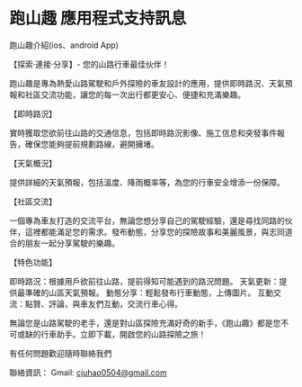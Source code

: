 # 跑山趣 應用程式支持訊息

跑山趣介紹(ios、android App)  

【探索·連接·分享】- 您的山路行車最佳伙伴！

跑山趣是專為熱愛山路駕駛和戶外探險的車友設計的應用，提供即時路況、天氣預報和社區交流功能，讓您的每一次出行都更安心、便捷和充滿樂趣。

【即時路況】

實時獲取您欲前往山路的交通信息，包括即時路況影像、施工信息和突發事件報告，確保您能夠提前規劃路線，避開擁堵。

【天氣概況】

提供詳細的天氣預報，包括溫度、降雨概率等，為您的行車安全增添一份保障。

【社區交流】

一個專為車友打造的交流平台，無論您想分享自己的駕駛經驗，還是尋找同路的伙伴，這裡都能滿足您的需求。發布動態，分享您的探險故事和美麗風景，與志同道合的朋友一起分享駕駛的樂趣。

【特色功能】

即時路況：根據用戶欲前往山路，提前得知可能遇到的路況問題。
天氣更新：提供最準確的山區天氣預報。
動態分享：輕鬆發布行車動態，上傳圖片。
互動交流：點贊、評論，與車友們互動，交流行車心得。

無論您是山路駕駛的老手，還是對山區探險充滿好奇的新手，《跑山趣》都是您不可或缺的行車助手。立即下載，開啟您的山路探險之旅！

有任何問題歡迎隨時聯絡我們

聯絡資訊： Gmail: cjuhao0504@gmail.com
